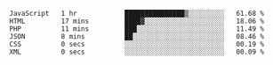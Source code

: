 
<!--START_SECTION:waka-->

```text
JavaScript   1 hr            ███████████████▒░░░░░░░░░   61.68 %
HTML         17 mins         ████▓░░░░░░░░░░░░░░░░░░░░   18.06 %
PHP          11 mins         ███░░░░░░░░░░░░░░░░░░░░░░   11.49 %
JSON         8 mins          ██░░░░░░░░░░░░░░░░░░░░░░░   08.46 %
CSS          0 secs          ░░░░░░░░░░░░░░░░░░░░░░░░░   00.19 %
XML          0 secs          ░░░░░░░░░░░░░░░░░░░░░░░░░   00.09 %
```

<!--END_SECTION:waka-->

<!--unk0e-ctrlmd-blitzh-->
